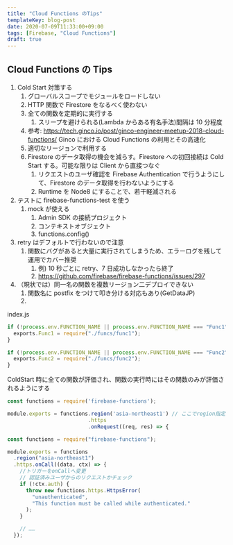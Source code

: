 ```yaml
---
title: "Cloud Functions のTips"
templateKey: blog-post
date: 2020-07-09T11:33:00+09:00
tags: [Firebase, "Cloud Functions"]
draft: true
---
```


## Cloud Functions の Tips

<!--more>-->

1. Cold Start 対策する
   1. グローバルスコープでモジュールをロードしない
   2. HTTP 関数で Firestore をなるべく使わない
   3. 全ての関数を定期的に実行する
      1. スリープを避けられる(Lambda からある有名手法)間隔は 10 分程度
   4. 参考: https://tech.ginco.io/post/ginco-engineer-meetup-2018-cloud-functions/ Ginco における Cloud Functions の利用とその高速化
   5. 適切なリージョンで利用する
   6. Firestore のデータ取得の機会を減らす。Firestore への初回接続は Cold Start する。可能な限りは Client から直接つなぐ
      1. リクエストのユーザ確認を Firebase Authentication で行うようにして、Firestore のデータ取得を行わないようにする
      2. Runtime を Node8 にすることで、若干軽減される
2. テストに firebase-functions-test を使う
   1. mock が使える
      1. Admin SDK の接続プロジェクト
      2. コンテキストオブジェクト
      3. functions.config()
3. retry はデフォルトで行わないので注意
   1. 関数にバグがあると大量に実行されてしまうため、エラーログを残して運用でカバー推奨
      1. 例) 10 秒ごとに retry、7 日成功しなかったら終了
      2. https://github.com/firebase/firebase-functions/issues/297
4. （現状では）同一名の関数を複数リージョン二デプロイできない
   1. 関数名に postfix をつけて叩き分ける対応もあり(GetDataJP)
   2.

index.js

```javascript
if (!process.env.FUNCTION_NAME || process.env.FUNCTION_NAME === "Func1") {
  exports.Func1 = require("./funcs/func1");
}

if (!process.env.FUNCTION_NAME || process.env.FUNCTION_NAME === "Func2") {
  exports.Func2 = require("./funcs/func2");
}
```

ColdStart 時に全ての関数が評価され、関数の実行時にはその関数のみが評価されるようにする

```javascript
const functions = require('firebase-functions');

module.exports = functions.region('asia-northeast1') // ここでregion指定を追加
                          .https
                          .onRequest((req, res) => {

```

```javascript
const functions = require("firebase-functions");

module.exports = functions
  .region("asia-northeast1")
  .https.onCall((data, ctx) => {
    //トリガーをonCallへ変更
    // 認証済みユーザからのリクエストかチェック
    if (!ctx.auth) {
      throw new functions.https.HttpsError(
        "unauthenticated",
        "This function must be called while authenticated."
      );
    }

    // ……
  });
```
